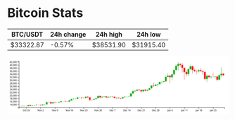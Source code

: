 # Bitcoin Stats

BTC/USDT|24h change|24h high|24h low|
|---|---|---|---|
|$33322.87|-0.57%|$38531.90|$31915.40|

<img src="./chart.svg">
